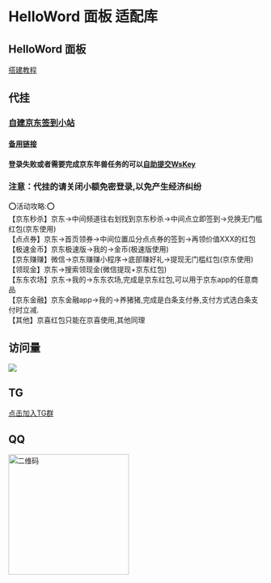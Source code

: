 # HelloWord 面板 适配库

## HelloWord 面板

<a href="https://supermanito.github.io/Helloworld/">搭建教程</a>

## 代挂

### <a href="http://89.208.245.205:6789/">自建京东签到小站</a>

#### <a href="http://43.139.83.72:6789/">备用链接</a>

#### 登录失败或者需要完成京东年兽任务的可以<a href="http://89.208.245.205:8080/index.html#/login">**自助提交WsKey**</a>

### 注意：代挂的请关闭小额免密登录,以免产生经济纠纷

⭕活动攻略:⭕<br/>
【京东秒杀】京东->中间频道往右划找到京东秒杀->中间点立即签到->兑换无门槛红包(京东使用)<br/>
【点点券】京东->首页领券->中间位置瓜分点点券的签到->再领价值XXX的红包<br/>
【极速金币】京东极速版->我的->金币(极速版使用)<br/>
【京东赚赚】微信->京东赚赚小程序->底部赚好礼->提现无门槛红包(京东使用)<br/>
【领现金】京东->搜索领现金(微信提现+京东红包)<br/>
【东东农场】京东->我的->东东农场,完成是京东红包,可以用于京东app的任意商品<br/>
【京东金融】京东金融app->我的->养猪猪,完成是白条支付券,支付方式选白条支付时立减.<br/>
【其他】京喜红包只能在京喜使用,其他同理<br/>

## 访问量

![](https://profile-counter.glitch.me/ShuaiLeiLu/count.svg)

## TG

<a href="https://t.me/+hHXs_RBjJkYxOGNl">点击加入TG群</a>

## QQ

<img src="./utils/QQ.png" width="238" alt="二维码"/>

